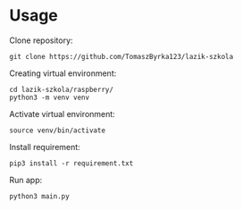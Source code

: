 Usage
====================

Clone repository:

    git clone https://github.com/TomaszByrka123/lazik-szkola

Creating virtual environment:

    cd lazik-szkola/raspberry/
    python3 -m venv venv

Activate virtual environment:

    source venv/bin/activate

Install requirement:

    pip3 install -r requirement.txt

Run app:

    python3 main.py
